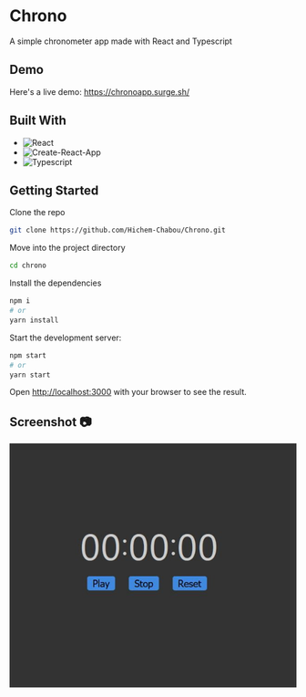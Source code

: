 # Chrono
A simple chronometer app made with React and Typescript  

## Demo  
Here's a live demo: https://chronoapp.surge.sh/  

## Built With  
- ![React](https://reactjs.org/)  
- ![Create-React-App](https://create-react-app.dev/)  
- ![Typescript](https://www.typescriptlang.org/)  

## Getting Started  
Clone the repo  
```bash 
git clone https://github.com/Hichem-Chabou/Chrono.git
```
Move into the project directory  
```bash 
cd chrono
```

Install the dependencies

```bash
npm i
# or
yarn install
```

Start the development server:

```bash
npm start
# or
yarn start
```

Open [http://localhost:3000](http://localhost:3000) with your browser to see the result.  

## Screenshot :camera:  
![Home](https://github.com/Hichem-Chabou/Chrono/blob/main/src/chrono.JPG)  
